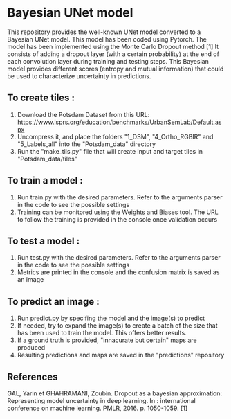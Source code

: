 # Bayesian UNet model 

This repository provides the well-known UNet model converted to a Bayesian UNet model.
This model has been coded using Pytorch.
The model has been implemented using the Monte Carlo Dropout method [1] 
It consists of adding a dropout layer (with a certain probability) at the end of each convolution layer during training and testing steps.
This Bayesian model provides different scores (entropy and mutual information) that could be used to characterize uncertainty in predictions. 

## To create tiles : 
1.	Download the Potsdam Dataset from this URL:
	https://www.isprs.org/education/benchmarks/UrbanSemLab/Default.aspx
2.	Uncompress it, and place the folders "1_DSM", "4_Ortho_RGBIR" and "5_Labels_all" 
	into the "Potsdam_data" directory
3.	Run the "make_tils.py" file that will create input and target tiles in "Potsdam_data/tiles"

## To train a model :
1.	Run train.py with the desired parameters. 
	Refer to the arguments parser in the code to see the possible settings
2.	Training can be monitored using the Weights and Biases tool.
	The URL to follow the training is provided in the console once validation occurs

## To test a model :
1.	Run test.py with the desired parameters. 
	Refer to the arguments parser in the code to see the possible settings
2.	Metrics are printed in the console and the confusion matrix is saved as an image

## To predict an image :
1.	Run predict.py by specifing the model and the image(s) to predict
2.	If needed, try to expand the image(s) to create a batch of the size that has been used to train the model.
	This offers better results.
3.	If a ground truth is provided, "innacurate but certain" maps are produced
4.	Resulting predictions and maps are saved in the "predictions" repository


## References

GAL, Yarin et GHAHRAMANI, Zoubin. Dropout as a bayesian approximation: Representing model uncertainty in deep learning. In : international conference on machine learning. PMLR, 2016. p. 1050-1059. [1]
